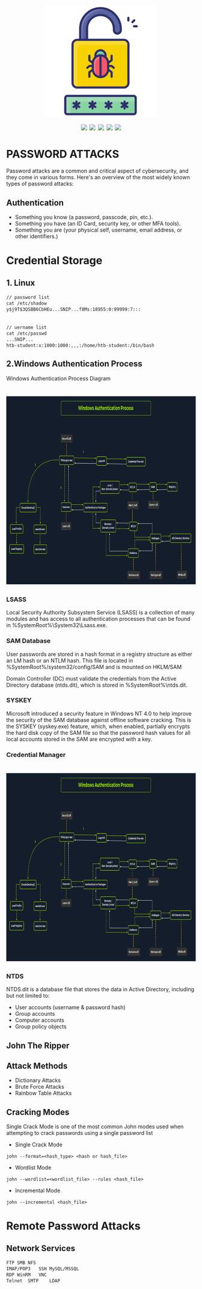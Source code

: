 <h1 align="center">
  <br>
  <a href=""><img src="/img/logo.png" alt="" height="300px;"></a>
  <br>
  <img src="https://img.shields.io/badge/PRs-welcome-blue">
  <img src="https://img.shields.io/github/last-commit/kh4sh3i/Password-Attacks">
  <img src="https://img.shields.io/github/commit-activity/m/kh4sh3i/Password-Attacks">
  <a href="https://twitter.com/intent/follow?screen_name=kh4sh3i_"><img src="https://img.shields.io/twitter/follow/kh4sh3i_?style=flat&logo=twitter"></a>
  <a href="https://github.com/kh4sh3i"><img src="https://img.shields.io/github/stars/kh4sh3i?style=flat&logo=github"></a>
</h1>


# PASSWORD ATTACKS
Password attacks are a common and critical aspect of cybersecurity, and they come in various forms. Here's an overview of the most widely known types of password attacks:

## Authentication
* Something you know (a password, passcode, pin, etc.).
* Something you have (an ID Card, security key, or other MFA tools).
* Something you are (your physical self, username, email address, or other identifiers.)

# Credential Storage
## 1. Linux
```
// password list
cat /etc/shadow
y$j9T$3QSBB6CbHEu...SNIP...f8Ms:18955:0:99999:7:::


// uername list
cat /etc/passwd
...SNIP...
htb-student:x:1000:1000:,,,:/home/htb-student:/bin/bash
```


## 2.Windows Authentication Process
Windows Authentication Process Diagram


<h1 align="center">
  <img src="/img/1.webp" alt="" height="500px;">
</h1>

### LSASS
Local Security Authority Subsystem Service (LSASS) is a collection of many modules and has access to all authentication processes that can be found in %SystemRoot%\System32\Lsass.exe.


### SAM Database
User passwords are stored in a hash format in a registry structure as either an LM hash or an NTLM hash. This file is located in %SystemRoot%/system32/config/SAM and is mounted on HKLM/SAM

Domain Controller (DC) must validate the credentials from the Active Directory database (ntds.dit), which is stored in %SystemRoot%\ntds.dit.


### SYSKEY
Microsoft introduced a security feature in Windows NT 4.0 to help improve the security of the SAM database against offline software cracking. This is the SYSKEY (syskey.exe) feature, which, when enabled, partially encrypts the hard disk copy of the SAM file so that the password hash values for all local accounts stored in the SAM are encrypted with a key.



### Credential Manager

<h1 align="center">
  <img src="/img/1.webp" alt="" height="500px;">
</h1>


### NTDS
NTDS.dit is a database file that stores the data in Active Directory, including but not limited to:

* User accounts (username & password hash)
* Group accounts
* Computer accounts
* Group policy objects


## John The Ripper

## Attack Methods
* Dictionary Attacks
* Brute Force Attacks
* Rainbow Table Attacks


## Cracking Modes
Single Crack Mode is one of the most common John modes used when attempting to crack passwords using a single password list
* Single Crack Mode
```
john --format=<hash_type> <hash or hash_file>
```

* Wordlist Mode
```
john --wordlist=<wordlist_file> --rules <hash_file>
```

* Incremental Mode
```
john --incremental <hash_file>
```


# Remote Password Attacks
## Network Services
```
FTP	SMB	NFS
IMAP/POP3	SSH	MySQL/MSSQL
RDP	WinRM	VNC
Telnet	SMTP	LDAP
```
